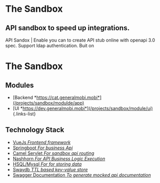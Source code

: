 # The Sandbox
## API sandbox to speed up integrations.

API Sandox | Enable you can to create API stub online with openapi 3.0 spec.
Support ldap authentication.
Buit on 


# The Sandbox
## Modules

- [Backend *https://cat.generalmobi.mobi*](/projects/sandbox/modulde/app)
- [UI *https://dev.generalmobi.mobi*](/projects/sandbox/module/ui)
{.links-list}

## Technology Stack

- [VueJs *Frontend framework*](#)
- [Springboot *For business Api*](#)
- [Camel Servlet *For sandbox api routing*](#)
- [Nashhorn *For API Business Logic Execution*](#)
- [HSQL/Mysql *For for storing data*](#)
- [Swaydb *TTL based key-value store*](http://swaydb.io/?language=scala/)
- [Swagger Documentation *To generate mocked api documentation*](https://github.com/songrgg/swaggerdemo)
